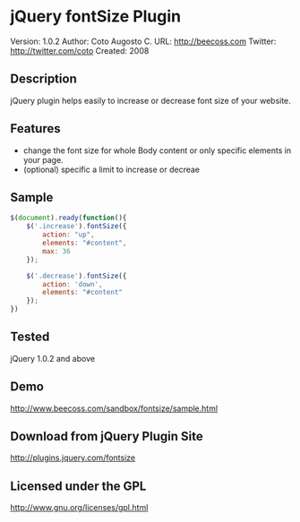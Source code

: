 jQuery fontSize Plugin
======================
 Version: 1.0.2
 Author: Coto Augosto C.
 URL: http://beecoss.com
 Twitter: http://twitter.com/coto
 Created: 2008

Description
-----------
jQuery plugin helps easily to increase or decrease font size of your website. 

## Features
+ change the font size for whole Body content or only specific elements in your page.
+ (optional) specific a limit to increase or decreae

## Sample

```javascript
$(document).ready(function(){
	$('.increase').fontSize({
		action: "up",
		elements: "#content",
		max: 36
	});

	$('.decrease').fontSize({
		action: 'down',
		elements: "#content"
	});
})
```

## Tested
 jQuery 1.0.2 and above

## Demo
http://www.beecoss.com/sandbox/fontsize/sample.html

## Download from jQuery Plugin Site
http://plugins.jquery.com/fontsize

## Licensed under the GPL
http://www.gnu.org/licenses/gpl.html
